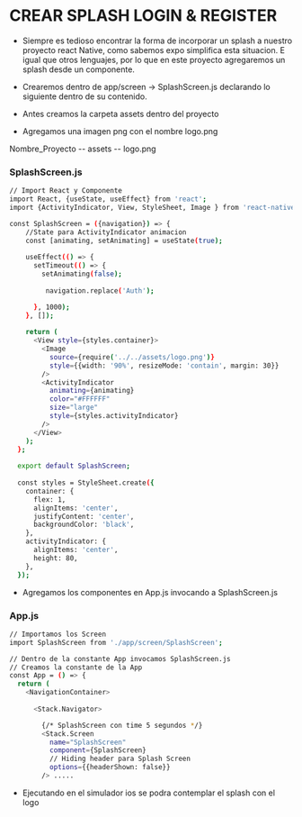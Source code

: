 # CREAR SPLASH LOGIN & REGISTER

-   Siempre es tedioso encontrar la forma de incorporar un splash a nuestro proyecto react Native, como sabemos expo simplifica esta situacion. E igual que otros lenguajes, por lo que en este proyecto agregaremos un splash desde un componente.

- Crearemos dentro de app/screen -> SplashScreen.js declarando lo siguiente dentro de su contenido.

- Antes creamos la carpeta assets dentro del proyecto

- Agregamos una imagen png con el nombre logo.png

Nombre_Proyecto -- assets -- logo.png

### SplashScreen.js

```sh
// Import React y Componente
import React, {useState, useEffect} from 'react';
import {ActivityIndicator, View, StyleSheet, Image } from 'react-native';

const SplashScreen = ({navigation}) => {
    //State para ActivityIndicator animacion
    const [animating, setAnimating] = useState(true);
  
    useEffect(() => {
      setTimeout(() => {
        setAnimating(false);
        
         navigation.replace('Auth');

      }, 1000);
    }, []);
  
    return (
      <View style={styles.container}>
        <Image
          source={require('../../assets/logo.png')}
          style={{width: '90%', resizeMode: 'contain', margin: 30}}
        />
        <ActivityIndicator
          animating={animating}
          color="#FFFFFF"
          size="large"
          style={styles.activityIndicator}
        />
      </View>
    );
  };
  
  export default SplashScreen;
  
  const styles = StyleSheet.create({
    container: {
      flex: 1,
      alignItems: 'center',
      justifyContent: 'center',
      backgroundColor: 'black',
    },
    activityIndicator: {
      alignItems: 'center',
      height: 80,
    },
  });

```

- Agregamos los componentes en App.js invocando a SplashScreen.js

### App.js


```sh
// Importamos los Screen
import SplashScreen from './app/screen/SplashScreen';

// Dentro de la constante App invocamos SplashScreen.js
// Creamos la constante de la App
const App = () => {
  return (
    <NavigationContainer>
         
      <Stack.Navigator>

        {/* SplashScreen con time 5 segundos */}
        <Stack.Screen
          name="SplashScreen"
          component={SplashScreen}
          // Hiding header para Splash Screen
          options={{headerShown: false}}
        /> .....
```
- Ejecutando en el simulador ios se podra contemplar el splash con el logo

